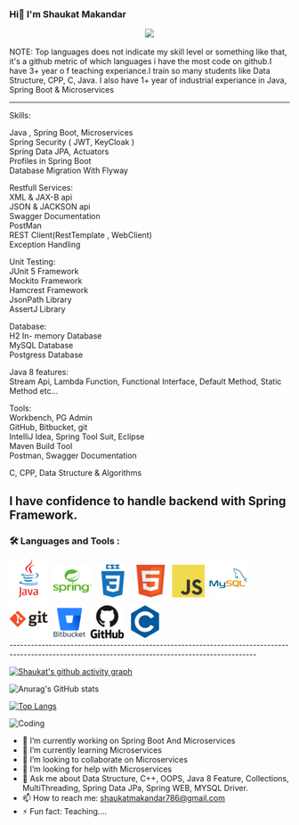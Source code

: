 ### Hi👋 I'm Shaukat Makandar



<!-- Typing SVG by DenverCoder1 - https://github.com/DenverCoder1/readme-typing-svg -->
<p align="center">
   <a href="https://github.com/DenverCoder1/readme-typing-svg"><img src="https://readme-typing-svg.herokuapp.com/?lines=Spring%20Boot%20And%20Microservices%20Developer;1%2B%20years%20of%20industrial%20experience;3%2B%20years%20of%20teaching%20experience;Always%20ready%20to%20learn%20new%20things&center=true&width=500&height=45"></a>
</p> 

NOTE: Top languages does not indicate my skill level or something like that, it's a github metric of which languages i have the most code on github.I have 3+ year o f  teaching experiance.I train so many students like Data Structure, CPP, C, Java. I also have 1+ year of industrial experiance in Java, Spring Boot & Microservices

-----------------------------------------------------------------------------------------------------------------------------------------------------------------------

Skills:  

Java , Spring Boot, Microservices  
Spring Security ( JWT, KeyCloak )  
Spring Data JPA, Actuators  
Profiles in Spring Boot  
Database Migration With Flyway

Restfull Services:  
XML & JAX-B api  
JSON & JACKSON api  
Swagger Documentation  
PostMan  
REST Client(RestTemplate , WebClient)  
Exception Handling  

Unit Testing:  
JUnit 5 Framework  
Mockito Framework  
Hamcrest Framework  
JsonPath Library  
AssertJ Library   

Database:  
H2 In- memory Database  
MySQL Database  
Postgress Database  

Java 8 features:  
Stream Api, Lambda Function, Functional Interface, Default Method, Static Method etc...  

Tools:  
Workbench, PG Admin  
GitHub, Bitbucket, git  
IntelliJ Idea, Spring Tool Suit, Eclipse  
Maven Build Tool  
Postman, Swagger Documentation  

C, CPP, Data Structure & Algorithms  

I have confidence to handle backend with Spring Framework.  
-----------------------------------------------------------------------------------------------------------------------------------------------------------------------
### :hammer_and_wrench: Languages and Tools :

<div>
  <img src="https://github.com/devicons/devicon/blob/master/icons/java/java-original-wordmark.svg" title="Java" alt="Java" width="70" height="70"/>&nbsp;
   <img src="https://github.com/devicons/devicon/blob/master/icons/spring/spring-original-wordmark.svg" title="Spring" alt="Spring" width="70" height="60"/>&nbsp;
<!--   <img src="https://github.com/devicons/devicon/blob/master/icons/react/react-original-wordmark.svg" title="React" alt="React" width="70" height="50"/>&nbsp; -->
  <img src="https://github.com/devicons/devicon/blob/master/icons/css3/css3-plain-wordmark.svg"  title="CSS3" alt="CSS" width="60" height="60"/>&nbsp;
  <img src="https://github.com/devicons/devicon/blob/master/icons/html5/html5-original.svg" title="HTML5" alt="HTML" width="60" height="60"/>&nbsp;
  <img src="https://github.com/devicons/devicon/blob/master/icons/javascript/javascript-original.svg" title="JavaScript" alt="JavaScript" width="60" height="60"/>&nbsp;
<!--   <img src="https://github.com/devicons/devicon/blob/master/icons/firebase/firebase-plain-wordmark.svg" title="Firebase" alt="Firebase" width="60" height="60"/>&nbsp; -->
  <img src="https://github.com/devicons/devicon/blob/master/icons/mysql/mysql-original-wordmark.svg" title="MySQL"  alt="MySQL" width="70" height="70"/>&nbsp;
<!--   <img src="https://github.com/devicons/devicon/blob/master/icons/amazonwebservices/amazonwebservices-plain-wordmark.svg" title="AWS" alt="AWS" width="70" height="70"/>&nbsp; -->
  <img src="https://github.com/devicons/devicon/blob/master/icons/git/git-original-wordmark.svg" title="Git" **alt="Git" width="70" height="70"/>
&nbsp;<img src="https://github.com/devicons/devicon/blob/master/icons/bitbucket/bitbucket-original-wordmark.svg" title="Bitbucket" **alt="Bitbucket" width="60" height="60"/>
   &nbsp;<img src="https://github.com/devicons/devicon/blob/master/icons/github/github-original-wordmark.svg" title="Github" **alt="Github" width="60" height="60"/>
   &nbsp;<img src="https://github.com/devicons/devicon/blob/master/icons/c/c-plain.svg" title="Github" **alt="Github" width="60" height="60"/>
</div>
---------------------------------------------------------------------------------------------------------------------------------------------------  

[![Shaukat's github activity graph](https://activity-graph.herokuapp.com/graph?username=shaukatmakandar786&theme=react-dark)](https://github.com/zahidchand/github-readme-activity-graph)

![Anurag's GitHub stats](https://github-readme-stats.vercel.app/api?username=shaukatmakandar786&show_icons=true&theme=cobalt&hide=contribs,prs)  

 [![Top Langs](https://github-readme-stats.vercel.app/api/top-langs/?username=shaukatmakandar786&hide=html,scss,css,less&theme=cobalt&layout=compact)](https://github.com/anuraghazra/github-readme-stats)

<img  alt="Coding" width="350" height="300" src="https://cdn.dribbble.com/users/1162077/screenshots/3848914/programmer.gif">


- 🔭 I’m currently working on Spring Boot And Microservices  
- 🌱 I’m currently learning Microservices  
- 👯 I’m looking to collaborate on Microservices  
- 🤔 I’m looking for help with Microservices  
- 💬 Ask me about Data Structure, C++, OOPS, Java 8 Feature, Collections, MultiThreading, Spring Data JPa, Spring WEB, MYSQL Driver.  
- 📫 How to reach me: shaukatmakandar786@gmail.com  
- ⚡ Fun fact: Teaching....  

 
